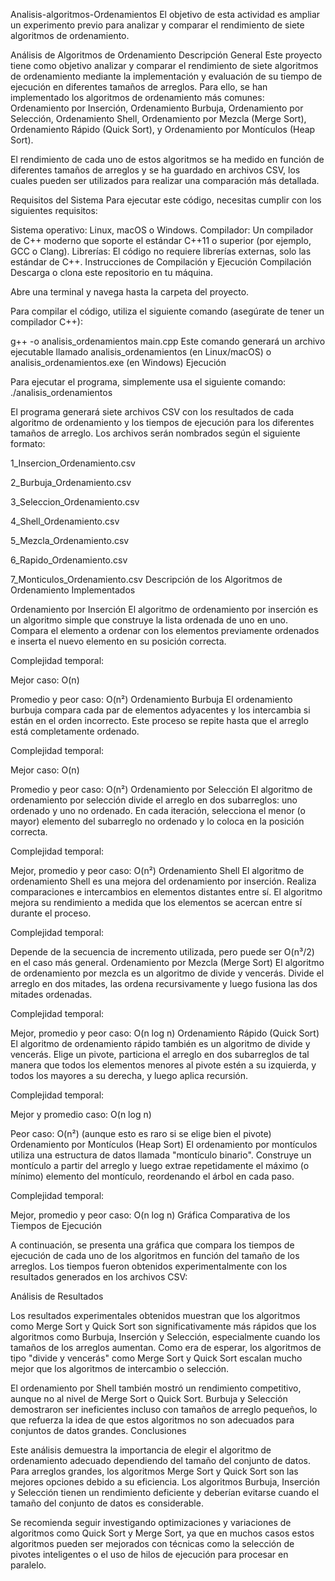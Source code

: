 Analisis-algoritmos-Ordenamientos
El objetivo de esta actividad es ampliar un experimento previo para analizar y comparar el rendimiento de siete algoritmos de ordenamiento.

Análisis de Algoritmos de Ordenamiento
Descripción General
Este proyecto tiene como objetivo analizar y comparar el rendimiento de siete algoritmos de ordenamiento mediante la implementación y evaluación de su tiempo de ejecución en diferentes tamaños de arreglos. Para ello, se han implementado los algoritmos de ordenamiento más comunes: Ordenamiento por Inserción, Ordenamiento Burbuja, Ordenamiento por Selección, Ordenamiento Shell, Ordenamiento por Mezcla (Merge Sort), Ordenamiento Rápido (Quick Sort), y Ordenamiento por Montículos (Heap Sort).

El rendimiento de cada uno de estos algoritmos se ha medido en función de diferentes tamaños de arreglos y se ha guardado en archivos CSV, los cuales pueden ser utilizados para realizar una comparación más detallada.

Requisitos del Sistema
Para ejecutar este código, necesitas cumplir con los siguientes requisitos:

Sistema operativo: Linux, macOS o Windows.
Compilador: Un compilador de C++ moderno que soporte el estándar C++11 o superior (por ejemplo, GCC o Clang).
Librerías: El código no requiere librerías externas, solo las estándar de C++.
Instrucciones de Compilación y Ejecución
Compilación
Descarga o clona este repositorio en tu máquina.

Abre una terminal y navega hasta la carpeta del proyecto.

Para compilar el código, utiliza el siguiente comando (asegúrate de tener un compilador C++):

g++ -o analisis_ordenamientos main.cpp
Este comando generará un archivo ejecutable llamado analisis_ordenamientos (en Linux/macOS) o analisis_ordenamientos.exe (en Windows) Ejecución

Para ejecutar el programa, simplemente usa el siguiente comando: ./analisis_ordenamientos

El programa generará siete archivos CSV con los resultados de cada algoritmo de ordenamiento y los tiempos de ejecución para los diferentes tamaños de arreglo. Los archivos serán nombrados según el siguiente formato:

1_Insercion_Ordenamiento.csv

2_Burbuja_Ordenamiento.csv

3_Seleccion_Ordenamiento.csv

4_Shell_Ordenamiento.csv

5_Mezcla_Ordenamiento.csv

6_Rapido_Ordenamiento.csv

7_Monticulos_Ordenamiento.csv
Descripción de los Algoritmos de Ordenamiento Implementados

Ordenamiento por Inserción
El algoritmo de ordenamiento por inserción es un algoritmo simple que construye la lista ordenada de uno en uno. Compara el elemento a ordenar con los elementos previamente ordenados e inserta el nuevo elemento en su posición correcta.

Complejidad temporal:

Mejor caso: O(n)

Promedio y peor caso: O(n²)
Ordenamiento Burbuja
El ordenamiento burbuja compara cada par de elementos adyacentes y los intercambia si están en el orden incorrecto. Este proceso se repite hasta que el arreglo está completamente ordenado.

Complejidad temporal:

Mejor caso: O(n)

Promedio y peor caso: O(n²)
Ordenamiento por Selección
El algoritmo de ordenamiento por selección divide el arreglo en dos subarreglos: uno ordenado y uno no ordenado. En cada iteración, selecciona el menor (o mayor) elemento del subarreglo no ordenado y lo coloca en la posición correcta.

Complejidad temporal:

Mejor, promedio y peor caso: O(n²)
Ordenamiento Shell
El algoritmo de ordenamiento Shell es una mejora del ordenamiento por inserción. Realiza comparaciones e intercambios en elementos distantes entre sí. El algoritmo mejora su rendimiento a medida que los elementos se acercan entre sí durante el proceso.

Complejidad temporal:

Depende de la secuencia de incremento utilizada, pero puede ser O(n³/2) en el caso más general.
Ordenamiento por Mezcla (Merge Sort)
El algoritmo de ordenamiento por mezcla es un algoritmo de divide y vencerás. Divide el arreglo en dos mitades, las ordena recursivamente y luego fusiona las dos mitades ordenadas.

Complejidad temporal:

Mejor, promedio y peor caso: O(n log n)
Ordenamiento Rápido (Quick Sort)
El algoritmo de ordenamiento rápido también es un algoritmo de divide y vencerás. Elige un pivote, particiona el arreglo en dos subarreglos de tal manera que todos los elementos menores al pivote estén a su izquierda, y todos los mayores a su derecha, y luego aplica recursión.

Complejidad temporal:

Mejor y promedio caso: O(n log n)

Peor caso: O(n²) (aunque esto es raro si se elige bien el pivote)
Ordenamiento por Montículos (Heap Sort)
El ordenamiento por montículos utiliza una estructura de datos llamada "montículo binario". Construye un montículo a partir del arreglo y luego extrae repetidamente el máximo (o mínimo) elemento del montículo, reordenando el árbol en cada paso.

Complejidad temporal:

Mejor, promedio y peor caso: O(n log n)
Gráfica Comparativa de los Tiempos de Ejecución

A continuación, se presenta una gráfica que compara los tiempos de ejecución de cada uno de los algoritmos en función del tamaño de los arreglos. Los tiempos fueron obtenidos experimentalmente con los resultados generados en los archivos CSV:

Análisis de Resultados

Los resultados experimentales obtenidos muestran que los algoritmos como Merge Sort y Quick Sort son significativamente más rápidos que los algoritmos como Burbuja, Inserción y Selección, especialmente cuando los tamaños de los arreglos aumentan. Como era de esperar, los algoritmos de tipo "divide y vencerás" como Merge Sort y Quick Sort escalan mucho mejor que los algoritmos de intercambio o selección.

El ordenamiento por Shell también mostró un rendimiento competitivo, aunque no al nivel de Merge Sort o Quick Sort. Burbuja y Selección demostraron ser ineficientes incluso con tamaños de arreglo pequeños, lo que refuerza la idea de que estos algoritmos no son adecuados para conjuntos de datos grandes. Conclusiones

Este análisis demuestra la importancia de elegir el algoritmo de ordenamiento adecuado dependiendo del tamaño del conjunto de datos. Para arreglos grandes, los algoritmos Merge Sort y Quick Sort son las mejores opciones debido a su eficiencia. Los algoritmos Burbuja, Inserción y Selección tienen un rendimiento deficiente y deberían evitarse cuando el tamaño del conjunto de datos es considerable.

Se recomienda seguir investigando optimizaciones y variaciones de algoritmos como Quick Sort y Merge Sort, ya que en muchos casos estos algoritmos pueden ser mejorados con técnicas como la selección de pivotes inteligentes o el uso de hilos de ejecución para procesar en paralelo.
